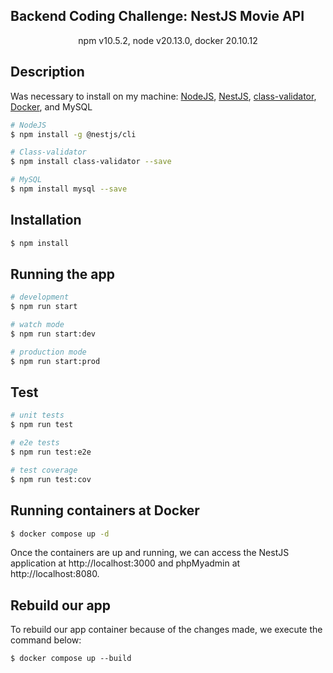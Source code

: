 ## Backend Coding Challenge: NestJS Movie API

<p align="center">
  npm v10.5.2, node v20.13.0, docker 20.10.12
</p>

## Description

Was necessary to install on my machine: [NodeJS](https://nodejs.org/en/), [NestJS](https://nestjs.com/), [class-validator](https://www.npmjs.com/package/class-validator), [Docker](https://www.docker.com/), and MySQL

```bash
# NodeJS
$ npm install -g @nestjs/cli

# Class-validator
$ npm install class-validator --save

# MySQL
$ npm install mysql --save
```

## Installation

```bash
$ npm install
```

## Running the app

```bash
# development
$ npm run start

# watch mode
$ npm run start:dev

# production mode
$ npm run start:prod
```

## Test

```bash
# unit tests
$ npm run test

# e2e tests
$ npm run test:e2e

# test coverage
$ npm run test:cov
```

## Running containers at Docker
```bash
$ docker compose up -d
```
Once the containers are up and running, we can access the NestJS application at http://localhost:3000 and phpMyadmin at http://localhost:8080.


## Rebuild our app
To rebuild our app container because of the changes made, we execute the command below:
```
$ docker compose up --build
```